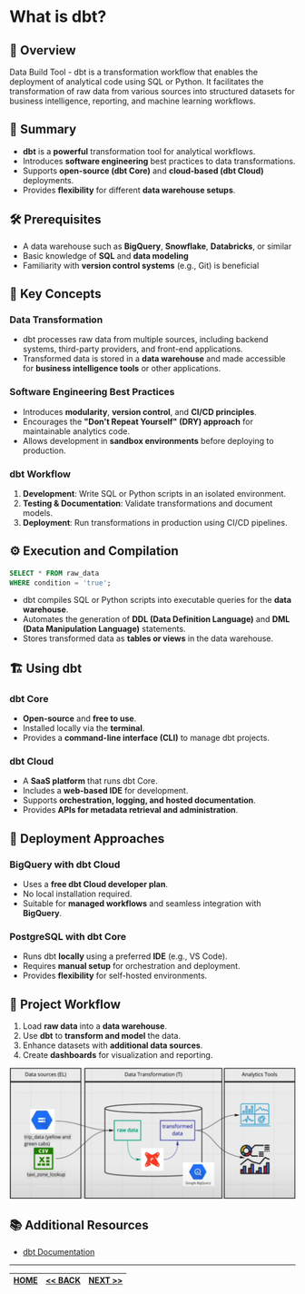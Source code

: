 # What is dbt?

## 📌 Overview

Data Build Tool - dbt is a transformation workflow that enables the deployment of analytical code using SQL or Python. It facilitates the transformation of raw data from various sources into structured datasets for business intelligence, reporting, and machine learning workflows.

## 📖 Summary

- **dbt** is a **powerful** transformation tool for analytical workflows.
- Introduces **software engineering** best practices to data transformations.
- Supports **open-source (dbt Core)** and **cloud-based (dbt Cloud)** deployments.
- Provides **flexibility** for different **data warehouse setups**.

## 🛠 Prerequisites

- A data warehouse such as **BigQuery**, **Snowflake**, **Databricks**, or similar
- Basic knowledge of **SQL** and **data modeling**
- Familiarity with **version control systems** (e.g., Git) is beneficial

## 🔑 Key Concepts

### Data Transformation

- dbt processes raw data from multiple sources, including backend systems, third-party providers, and front-end applications.
- Transformed data is stored in a **data warehouse** and made accessible for **business intelligence tools** or other applications.

### Software Engineering Best Practices

- Introduces **modularity**, **version control**, and **CI/CD principles**.
- Encourages the **"Don't Repeat Yourself" (DRY) approach** for maintainable analytics code.
- Allows development in **sandbox environments** before deploying to production.

### dbt Workflow

1. **Development**: Write SQL or Python scripts in an isolated environment.
2. **Testing & Documentation**: Validate transformations and document models.
3. **Deployment**: Run transformations in production using CI/CD pipelines.

## ⚙️ Execution and Compilation

```sql
SELECT * FROM raw_data
WHERE condition = 'true';
```

- dbt compiles SQL or Python scripts into executable queries for the **data warehouse**.
- Automates the generation of **DDL (Data Definition Language)** and **DML (Data Manipulation Language)** statements.
- Stores transformed data as **tables or views** in the data warehouse.

## 🏗 Using dbt

### dbt Core

- **Open-source** and **free to use**.
- Installed locally via the **terminal**.
- Provides a **command-line interface (CLI)** to manage dbt projects.

### dbt Cloud

- A **SaaS platform** that runs dbt Core.
- Includes a **web-based IDE** for development.
- Supports **orchestration, logging, and hosted documentation**.
- Provides **APIs for metadata retrieval and administration**.

## 🔄 Deployment Approaches

### BigQuery with dbt Cloud

- Uses a **free dbt Cloud developer plan**.
- No local installation required.
- Suitable for **managed workflows** and seamless integration with **BigQuery**.

### PostgreSQL with dbt Core

- Runs dbt **locally** using a preferred **IDE** (e.g., VS Code).
- Requires **manual setup** for orchestration and deployment.
- Provides **flexibility** for self-hosted environments.

## 🔄 Project Workflow

1. Load **raw data** into a **data warehouse**.
2. Use **dbt** to **transform and model** the data.
3. Enhance datasets with **additional data sources**.
4. Create **dashboards** for visualization and reporting.

![alt text](../assets/images/image.png)

## 📚 Additional Resources

- [dbt Documentation](https://docs.getdbt.com/)

---

| [HOME](../README.md) | [<< BACK](./4-1-1-notes.md) | [NEXT >>](./4-2-1-notes.md) |
| -------------------- | --------------------------- | --------------------------- |
